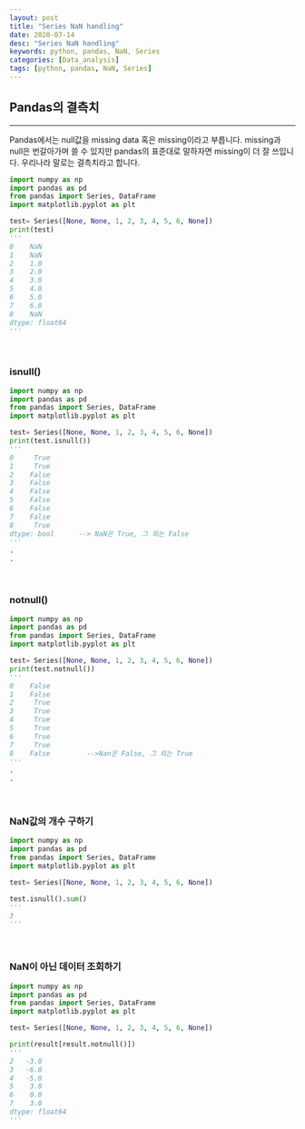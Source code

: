 ```yaml
---
layout: post
title: "Series NaN handling"
date: 2020-07-14
desc: "Series NaN handling"
keywords: python, pandas, NaN, Series
categories: [Data_analysis]
tags: [python, pandas, NaN, Series]
---
```


## Pandas의 결측치

___

Pandas에서는 null값을 missing data 혹은 missing이라고 부릅니다. missing과 null은 번갈아가며 쓸 수 있지만 pandas의 표준대로 말하자면 missing이 더 잘 쓰입니다. 우리나라 말로는 결측치라고 합니다.

~~~python
import numpy as np
import pandas as pd
from pandas import Series, DataFrame
import matplotlib.pyplot as plt

test= Series([None, None, 1, 2, 3, 4, 5, 6, None])
print(test)
'''
0    NaN
1    NaN
2    1.0
3    2.0
4    3.0
5    4.0
6    5.0
7    6.0
8    NaN
dtype: float64
'''
~~~

<br>

### isnull()

~~~python
import numpy as np
import pandas as pd
from pandas import Series, DataFrame
import matplotlib.pyplot as plt

test= Series([None, None, 1, 2, 3, 4, 5, 6, None])
print(test.isnull())
'''
0     True
1     True
2    False
3    False
4    False
5    False
6    False
7    False
8     True
dtype: bool      --> NaN은 True, 그 외는 False
'''
.
.
~~~

<br>

### notnull()

~~~python
import numpy as np
import pandas as pd
from pandas import Series, DataFrame
import matplotlib.pyplot as plt

test= Series([None, None, 1, 2, 3, 4, 5, 6, None])
print(test.notnull())
'''
0    False
1    False
2     True
3     True
4     True
5     True
6     True
7     True
8    False         -->Nan은 False, 그 외는 True
'''
.
.
~~~

<br>

### NaN값의 개수 구하기

~~~python
import numpy as np
import pandas as pd
from pandas import Series, DataFrame
import matplotlib.pyplot as plt

test= Series([None, None, 1, 2, 3, 4, 5, 6, None])

test.isnull().sum()
'''
3
'''
~~~

<br>

### NaN이 아닌 데이터 조회하기

~~~python
import numpy as np
import pandas as pd
from pandas import Series, DataFrame
import matplotlib.pyplot as plt

test= Series([None, None, 1, 2, 3, 4, 5, 6, None])

print(result[result.notnull()])
'''
2   -3.0
3   -6.0
4   -5.0
5    3.0
6    0.0
7    3.0
dtype: float64
'''
~~~